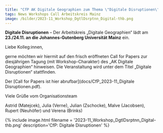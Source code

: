 ```yaml
---
title: "CfP AK Digitale Geographien zum Thema \"Digitale Disruptionen\", 23.24. November in Mainz"
tags: News Workshops Call Arbeitskreis Mainz
image: /bilder/2023-11_Workshop_DgtlDsrptnn_Digital-thb.png
---
```


**Digitale Disruptionen** – Der Arbeitskreis „Digitale Geographien“ lädt am **23./24.11. an die Johannes-Gutenberg Universität Mainz** ein. 

Liebe Kolleg:innen,

gerne möchten wir hiermit auf den frisch eröffneten Call for Papers zur diesjährigen Tagung (mit Workshop-Charakter) des „AK Digitale Geographien“ hinweisen. Die Veranstaltung wird unter dem Titel „Digitale Disruptionen“ stattfinden. 

Der [Call for Papers ist hier abrufbar](docs/CfP_2023-11_Digitale Disruptionen.pdf).

Viele Grüße vom Organisationsteam

Astrid (Matejcek), Julia (Verne), Julian (Zschocke), Malve (Jacobsen), Rupert (Neuhöfer) und Verena (Brinks)

{% include image.html filename = '2023-11_Workshop_DgtlDsrptnn_Digital-thb.png' description='CfP: Digitale Disruptionen' %}

